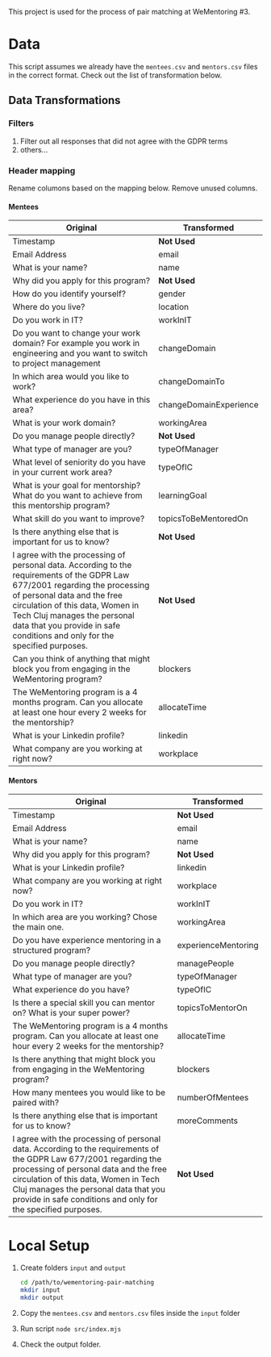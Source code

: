 This project is used for the process of pair matching at WeMentoring #3.

# Data

This script assumes we already have the `mentees.csv` and `mentors.csv` files in the correct format. Check out the list of transformation below.

## Data Transformations

### Filters

1. Filter out all responses that did not agree with the GDPR terms
2. others...

### Header mapping

Rename columons based on the mapping below. Remove unused columns.

#### Mentees

<!-- prettier-ignore -->
|Original|Transformed|
|---|---|
|Timestamp|**Not Used**|
|Email Address|email|
|What is your name?|name|
|Why did you apply for this program?|**Not Used**|
|How do you identify yourself?|gender|
|Where do you live?|location|
|Do you work in IT?|workInIT|
|Do you want to change your work domain? For example you work in engineering and you want to switch to project management|changeDomain|
|In which area would you like to work?|changeDomainTo|
|What experience do you have in this area?|changeDomainExperience|
|What is your work domain?|workingArea|
|Do you manage people directly?|**Not Used**|
|What type of manager are you?|typeOfManager|
|What level of seniority do you have in your current work area?|typeOfIC|
|What is your goal for mentorship? What do you want to achieve from this mentorship program?|learningGoal|
|What skill do you want to improve?|topicsToBeMentoredOn|
|Is there anything else that is important for us to know?|**Not Used**|
|I agree with the processing of personal data. According to the requirements of the GDPR Law 677/2001 regarding the processing of personal data and the free circulation of this data, Women in Tech Cluj manages the personal data that you provide in safe conditions and only for the specified purposes.|**Not Used**|
|Can you think of anything that might block you from engaging in the WeMentoring program?|blockers|
|The WeMentoring program is a 4 months program. Can you allocate at least one hour every 2 weeks for the mentorship?|allocateTime|
|What is your Linkedin profile?|linkedin|
|What company are you working at right now?|workplace|

#### Mentors

<!-- prettier-ignore -->
|Original|Transformed|
| ---- | ---- |
| Timestamp | **Not Used** |
| Email Address | email |
| What is your name? | name |
| Why did you apply for this program? | **Not Used** |
| What is your Linkedin profile? | linkedin |
| What company are you working at right now? | workplace |
| Do you work in IT? | workInIT |
| In which area are you working? Chose the main one. | workingArea |
| Do you have experience mentoring in a structured program? | experienceMentoring |
| Do you manage people directly? | managePeople |
| What type of manager are you? | typeOfManager |
| What experience do you have? | typeOfIC |
| Is there a special skill you can mentor on? What is your super power? | topicsToMentorOn |
| The WeMentoring program is a 4 months program. Can you allocate at least one hour every 2 weeks for the mentorship? | allocateTime |
| Is there anything that might block you from engaging in the WeMentoring program? | blockers |
| How many mentees you would like to be paired with? | numberOfMentees |
| Is there anything else that is important for us to know? | moreComments |
| I agree with the processing of personal data. According to the requirements of the GDPR Law 677/2001 regarding the processing of personal data and the free circulation of this data, Women in Tech Cluj manages the personal data that you provide in safe conditions and only for the specified purposes. | **Not Used** |

# Local Setup

1. Create folders `input` and `output`

    ```sh
    cd /path/to/wementoring-pair-matching
    mkdir input
    mkdir output
    ```

2. Copy the `mentees.csv` and `mentors.csv` files inside the `input` folder
3. Run script `node src/index.mjs`
4. Check the output folder.

